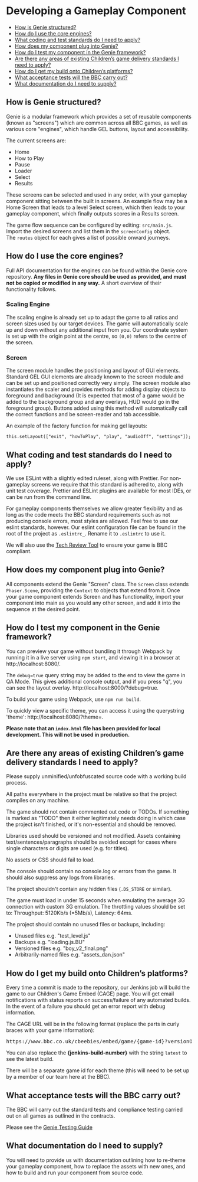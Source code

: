 # Developing a Gameplay Component

* [How is Genie structured?](#how-is-genie-structured)
* [How do I use the core engines?](#how-do-i-use-the-core-engines)
* [What coding and test standards do I need to apply?](#what-coding-and-test-standards-do-i-need-to-apply)
* [How does my component plug into Genie?](#how-does-my-component-plug-into-genie)
* [How do I test my component in the Genie framework?](#how-do-i-test-my-component-in-the-genie-framework)
* [Are there any areas of existing Children’s game delivery standards I need to apply?](#user-content-are-there-any-areas-of-existing-childrens-game-delivery-standards-i-need-to-apply)
* [How do I get my build onto Children’s platforms?](#how-do-i-get-my-build-onto-children’s-platforms)
* [What acceptance tests will the BBC carry out?](#what-acceptance-tests-will-the-bbc-carry-out)
* [What documentation do I need to supply?](#what-documentation-do-i-need-to-supply)


## How is Genie structured?

Genie is a modular framework which provides a set of reusable components (known as "screens") which are common across all BBC games, as well as various core "engines", which handle GEL buttons, layout and accessibility.

The current screens are:

- Home
- How to Play
- Pause
- Loader
- Select
- Results

These screens can be selected and used in any order, with your gameplay component sitting between the built in screens. An example flow may be a Home Screen that leads to a level Select screen, which then leads to your gameplay component, which finally outputs scores in a Results screen.

The game flow sequence can be configured by editing: `src/main.js`.  
Import the desired screens and list them in the `screenConfig` object.  
The `routes` object for each gives a list of possible onward journeys.

## How do I use the core engines?

Full API documentation for the engines can be found within the Genie core repository. **Any files in Genie core should be used as provided, and must not be copied or modified in any way.** A short overview of their functionality follows.

### Scaling Engine

The scaling engine is already set up to adapt the game to all ratios and screen sizes used by our target devices. The game will automatically scale up and down without any additional input from you. Our coordinate system is set up with the origin point at the centre, so `(0,0)` refers to the centre of the screen.

### Screen

The screen module handles the positioning and layout of GUI elements. Standard GEL GUI elements are already known to the screen module and can be set up and positioned correctly very simply. The screen module also instantiates the scaler and provides methods for adding display objects to foreground and background (It is expected that most of a game would be added to the background group and any overlays, HUD would go in the foreground group). Buttons added using this method will automatically call the correct functions and be screen-reader and tab accessible.

An example of the factory function for making gel layouts:

`this.setLayout(["exit", "howToPlay", "play", "audioOff", "settings"]);`

## What coding and test standards do I need to apply?

We use ESLint with a slightly edited ruleset, along with Prettier. For non-gameplay screens we require that this standard is adhered to, along with unit test coverage. Prettier and ESLint plugins are available for most IDEs, or can be run from the command line.

For gameplay components themselves we allow greater flexibility and as long as the code meets the BBC standard requirements such as not producing console errors, most styles are allowed. Feel free to use our eslint standards, however. Our eslint configuration file can be found in the root of the project as `.eslintrc_`. Rename it to `.eslintrc` to use it.

We will also use the [Tech Review Tool](../tech-review-tool.md) to ensure your game is BBC compliant.


## How does my component plug into Genie?

All components extend the Genie "Screen" class. The `Screen` class extends `Phaser.Scene`, providing the `Context` to objects that extend from it. Once your game component extends Screen and has functionality, import your component into main as you would any other screen, and add it into the sequence at the desired point.


## How do I test my component in the Genie framework?

You can preview your game without bundling it through Webpack by running it in a live server using `npm start`, and viewing it in a browser at http://localhost:8080/.

The `debug=true` query string may be added to the end to view the game in QA Mode. This gives additional console output, and if you press "q", you can see the layout overlay. http://localhost:8000/?debug=true.

To build your game using Webpack, use `npm run build`.

To quickly view a specific theme, you can access it using the querystring 'theme': http://localhost:8080/?theme=<themeName>.

**Please note that an `index.html` file has been provided for local development. This will not be used in production.**

## Are there any areas of existing Children’s game delivery standards I need to apply?

Please supply unminified/unfobfuscated source code with a working build process.

All paths everywhere in the project must be relative so that the project compiles on any machine.

The game should not contain commented out code or TODOs. If something is marked as "TODO" then it either legitimately needs doing in which case the project isn't finished, or it's non-essential and should be removed.

Libraries used should be versioned and not modified. Assets containing text/sentences/paragraphs should be avoided except for cases where single characters or digits are used (e.g. for titles).

No assets or CSS should fail to load.

The console should contain no console.log or errors from the game. It should also suppress any logs from libraries.

The project shouldn't contain any hidden files (`.DS_STORE` or similar).

The game must load in under 15 seconds when emulating the average 3G connection with custom 3G emulation. The throttling values should be set to: Throughput: 5120Kb/s (=5Mb/s), Latency: 64ms.

The project should contain no unused files or backups, including:
  * Unused files e.g. "test_level.js"
  * Backups e.g. "loading.js.BU"
  * Versioned files e.g. "boy_v2_final.png"
  * Arbitrarily-named files e.g. "assets_dan.json"

## How do I get my build onto Children’s platforms?
Every time a commit is made to the repository, our Jenkins job will build the game to our Children's Game Embed (CAGE) page. You will get email notifications with status reports on success/failure of any automated builds. In the event of a failure you should get an error report with debug information.

The CAGE URL will be in the following format (replace the parts in curly braces with your game information):

<pre>https://www.bbc.co.uk/cbeebies/embed/game/{game-id}?versionOverride={jenkins-build-number}&viewNonPublished=true</pre>

You can also replace the **{jenkins-build-number}** with the string `latest` to see the latest build.

There will be a separate game id for each theme (this will need to be set up by a member of our team here at the BBC).

## What acceptance tests will the BBC carry out?

The BBC will carry out the standard tests and compliance testing carried out on all games as outlined in the contracts.

Please see the [Genie Testing Guide](../testing.md)

## What documentation do I need to supply?

You will need to provide us with documentation outlining how to re-theme your gameplay component, how to replace the assets with new ones, and how to build and run your component from source code.

